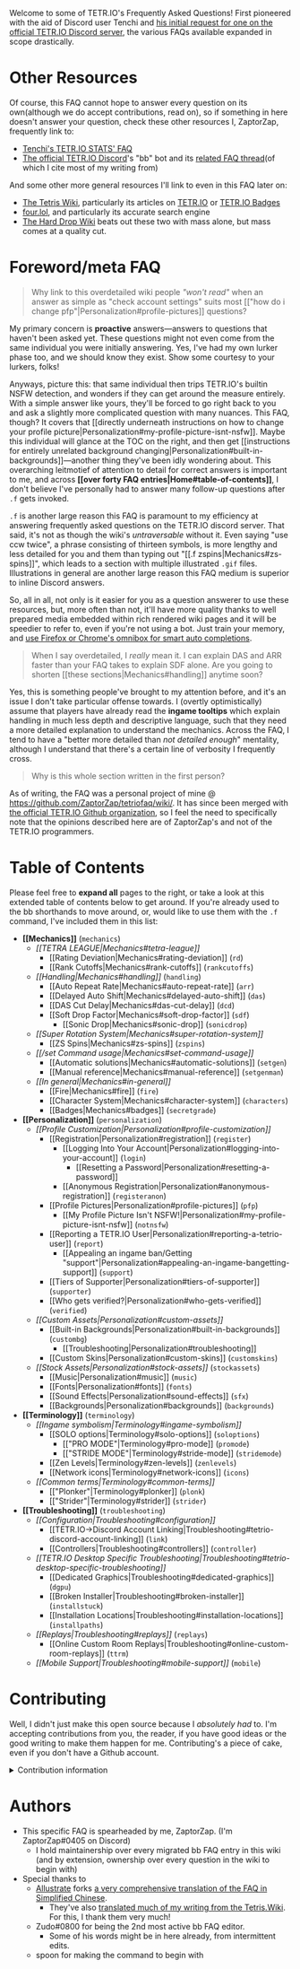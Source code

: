 Welcome to some of TETR.IO's Frequently Asked Questions! First pioneered with the aid of Discord user Tenchi and [his initial request for one on the official TETR.IO Discord server](https://github.com/tetrio/issues/issues/241), the various FAQs available expanded in scope drastically. 

# Other Resources
Of course, this FAQ cannot hope to answer every question on its own(although we do accept contributions, read on), so if something in here doesn't answer your question, check these other resources I, ZaptorZap, frequently link to:
* [Tenchi's TETR.IO STATS' FAQ](https://tetrio.team2xh.net/?t=faq)
* [The official TETR.IO Discord](https://l.tetr.io/discord)'s "bb" bot and its [related FAQ thread](https://discord.com/channels/673303546107658242/898101282009657364)(of which I cite most of my writing from)

And some other more general resources I'll link to even in this FAQ later on:
* [The Tetris Wiki](https://tetris.wiki/), particularly its articles on [TETR.IO](https://tetris.wiki/TETR.IO) or [TETR.IO Badges](https://tetris.wiki/TETR.IO_Badges)
* [four.lol](https://four.lol/), and particularly its accurate search engine
* [The Hard Drop Wiki](https://harddrop.com/) beats out these two with mass alone, but mass comes at a quality cut. 

# Foreword/meta FAQ
> Why link to this overdetailed wiki people *"won't read"* when an answer as simple as "check account settings" suits most [["how do i change pfp"|Personalization#profile-pictures]] questions?

My primary concern is **proactive** answers—answers to questions that haven't been asked yet. These questions might not even come from the same individual you were initially answering. Yes, I've had my own lurker phase too, and we should know they exist. Show some courtesy to your lurkers, folks!

Anyways, picture this: that same individual then trips TETR.IO's builtin NSFW detection, and wonders if they can get around the measure entirely. With a simple answer like yours, they'll be forced to go right back to you and ask a slightly more complicated question with many nuances. This FAQ, though? It covers that [[directly underneath instructions on how to change your profile picture|Personalization#my-profile-picture-isnt-nsfw]]. Maybe this individual will glance at the TOC on the right, and then get [[instructions for entirely unrelated background changing|Personalization#built-in-backgrounds]]—another thing they've been idly wondering about. This overarching leitmotief of attention to detail for correct answers is important to me, and across **[[over forty FAQ entries|Home#table-of-contents]]**, I don't believe I've personally had to answer many follow-up questions after `.f` gets invoked.

`.f` is another large reason this FAQ is paramount to my efficiency at answering frequently asked questions on the TETR.IO discord server. That said, it's not as though the wiki's *untraversable* without it. Even saying "use ccw twice", a phrase consisting of thirteen symbols, is more lengthy and less detailed for you and them than typing out "[[.f zspins|Mechanics#zs-spins]]", which leads to a section with multiple illustrated `.gif` files. Illustrations in general are another large reason this FAQ medium is superior to inline Discord answers.

So, all in all, not only is it easier for you as a question answerer to use these resources, but, more often than not, it'll have more quality thanks to well prepared media embedded within rich rendered wiki pages and it will be speedier to refer to, even if you're not using a bot. Just train your memory, and [use Firefox or Chrome's omnibox for smart auto completions](https://media.discordapp.net/attachments/674421736162197515/835709579195056138/faq.mp4).

> When I say overdetailed, I *really* mean it. I can explain DAS and ARR faster than your FAQ takes to explain SDF alone. Are you going to shorten [[these sections|Mechanics#handling]] anytime soon?

Yes, this is something people've brought to my attention before, and it's an issue I don't take particular offense towards. I (overtly optimistically) assume that players have already read the **ingame tooltips** which explain handling in much less depth and descriptive language, such that they need a more detailed explanation to understand the mechanics. Across the FAQ, I tend to have a "better more detailed than *not detailed enough*" mentality, although I understand that there's a certain line of verbosity I frequently cross.

> Why is this whole section written in the first person?

As of writing, the FAQ was a personal project of mine @ https://github.com/ZaptorZap/tetriofaq/wiki/. It has since been merged with [the official TETR.IO Github organization](https://github.com/tetrio), so I feel the need to specifically note that the opinions described here are of ZaptorZap's and not of the TETR.IO programmers.

# Table of Contents
Please feel free to **expand all** pages to the right, or take a look at this extended table of contents below to get around. If you're already used to the bb shorthands to move around, or, would like to use them with the `.f` command, I've included them in this list:
* **[[Mechanics]]** (`mechanics`)
    * *[[TETRA LEAGUE|Mechanics#tetra-league]]*
        * [[Rating Deviation|Mechanics#rating-deviation]] (`rd`)
        * [[Rank Cutoffs|Mechanics#rank-cutoffs]] (`rankcutoffs`)
    * *[[Handling|Mechanics#handling]]* (`handling`)
        * [[Auto Repeat Rate|Mechanics#auto-repeat-rate]] (`arr`)
        * [[Delayed Auto Shift|Mechanics#delayed-auto-shift]] (`das`)
        * [[DAS Cut Delay|Mechanics#das-cut-delay]] (`dcd`)
        * [[Soft Drop Factor|Mechanics#soft-drop-factor]] (`sdf`)
            * [[Sonic Drop|Mechanics#sonic-drop]] (`sonicdrop`)
    * *[[Super Rotation System|Mechanics#super-rotation-system]]*
        * [[ZS Spins|Mechanics#zs-spins]] (`zspins`)
    * *[[/set Command usage|Mechanics#set-command-usage]]*
        * [[Automatic solutions|Mechanics#automatic-solutions]] (`setgen`)
        * [[Manual reference|Mechanics#manual-reference]] (`setgenman`)
    * *[[In general|Mechanics#in-general]]*
        * [[Fire|Mechanics#fire]] (`fire`)
        * [[Character System|Mechanics#character-system]] (`characters`)
        * [[Badges|Mechanics#badges]] (`secretgrade`)
* **[[Personalization]]** (`personalization`)
    * *[[Profile Customization|Personalization#profile-customization]]*
        * [[Registration|Personalization#registration]] (`register`)
            * [[Logging Into Your Account|Personalization#logging-into-your-account]] (`login`)
                * [[Resetting a Password|Personalization#resetting-a-password]]
            * [[Anonymous Registration|Personalization#anonymous-registration]] (`registeranon`)
        * [[Profile Pictures|Personalization#profile-pictures]] (`pfp`)
            * [[My Profile Picture Isn't NSFW!|Personalization#my-profile-picture-isnt-nsfw]] (`notnsfw`)
        * [[Reporting a TETR.IO User|Personalization#reporting-a-tetrio-user]] (`report`)
            * [[Appealing an ingame ban/Getting "support"|Personalization#appealing-an-ingame-bangetting-support]] (`support`)
        * [[Tiers of Supporter|Personalization#tiers-of-supporter]] (`supporter`)
        * [[Who gets verified?|Personalization#who-gets-verified]] (`verified`)
    * *[[Custom Assets|Personalization#custom-assets]]*
        * [[Built-in Backgrounds|Personalization#built-in-backgrounds]] (`custombg`)
            * [[Troubleshooting|Personalization#troubleshooting]]
        * [[Custom Skins|Personalization#custom-skins]] (`customskins`)
    * *[[Stock Assets|Personalization#stock-assets]]* (`stockassets`)
        * [[Music|Personalization#music]] (`music`)
        * [[Fonts|Personalization#fonts]] (`fonts`)
        * [[Sound Effects|Personalization#sound-effects]] (`sfx`)
        * [[Backgrounds|Personalization#backgrounds]] (`backgrounds`)
* **[[Terminology]]** (`terminology`)
    * *[[Ingame symbolism|Terminology#ingame-symbolism]]*
        * [[SOLO options|Terminology#solo-options]] (`soloptions`)
            * [["PRO MODE"|Terminology#pro-mode]] (`promode`)
            * [["STRIDE MODE"|Terminology#stride-mode]] (`stridemode`)
        * [[Zen Levels|Terminology#zen-levels]] (`zenlevels`)
        * [[Network icons|Terminology#network-icons]] (`icons`)
    * *[[Common terms|Terminology#common-terms]]*
        * [["Plonker"|Terminology#plonker]] (`plonk`)
        * [["Strider"|Terminology#strider]] (`strider`)
* **[[Troubleshooting]]** (`troubleshooting`)
    * *[[Configuration|Troubleshooting#configuration]]*
        * [[TETR.IO->Discord Account Linking|Troubleshooting#tetrio-discord-account-linking]] (`link`)
        * [[Controllers|Troubleshooting#controllers]] (`controller`)
    * *[[TETR.IO Desktop Specific Troubleshooting|Troubleshooting#tetrio-desktop-specific-troubleshooting]]*
        * [[Dedicated Graphics|Troubleshooting#dedicated-graphics]] (`dgpu`)
        * [[Broken Installer|Troubleshooting#broken-installer]] (`installstuck`)
        * [[Installation Locations|Troubleshooting#installation-locations]] (`installpaths`)
    * *[[Replays|Troubleshooting#replays]]* (`replays`)
        * [[Online Custom Room Replays|Troubleshooting#online-custom-room-replays]] (`ttrm`)
    * *[[Mobile Support|Troubleshooting#mobile-support]]* (`mobile`)

# Contributing
Well, I didn't just make this open source because I *absolutely had* to. I'm accepting contributions from you, the reader, if you have good ideas or the good writing to make them happen for me. Contributing's a piece of cake, even if you don't have a Github account.

<details>
<summary>Contribution information</summary>

## Contributing made easy (for you)
As of writing, I believe the chances are greater than 70% that you're here because someone directly led you here. If that someone happens to be the maintainer of this project, and you have ideas for it, be it a new question, or errors contained in the various texts, perhaps let him know directly by doing what all users uncontrollably do: asking questions **frequently.** Of course, you're advised to ensure your question isn't already answered by a slightly more extensive search of this FAQ, or the many other directly linked pages, first.

Simple prompts coming my way work well, but txt documents supporting Github flavored `m`ark`d`own are just as easily integrated. As of now, attribution happens through named folders within the repository itself, so I can define arbitraty usernames without hassle. If you do happen to have a Github account, though...

## Contributing made slightly harder
By far the best way to attribute to yourself, and make things a bit less of a hassle on my end, would be following the standard proceedure for code additions to any Github: forking the project, adding your Github flavored `.md` files to a folder named after none other than yourself, and then submitting a pull request with myself at the main branch.

From there, your submission will go through minimal classification to try and slot it in with the rest of the FAQs naturally, as well as some tense peer review for quality control regarding grammar, formatting, and continuity.(I'm gonna be honest with you, I hold this kind of writing to a high standard and get really defensive when it gets edited) If it's all good, I should have it up on the main wiki within the day you submit your pull request.(no warranties attached, though...)

</details>

# Authors
* This specific FAQ is spearheaded by me, ZaptorZap. (I'm ZaptorZap#0405 on Discord)
    * I hold maintainership over every migrated bb FAQ entry in this wiki (and by extension, ownership over every question in the wiki to begin with)
* Special thanks to 
    * [Allustrate](https://github.com/Allustrate) forks [a very comprehensive translation of the FAQ in Simplified Chinese](https://github.com/Allustrate/tetriofaq/wiki/%E9%A6%96%E9%A1%B5).
        * They've also [translated much of my writing from the Tetris.Wiki](https://tetris.huijiwiki.com/wiki/TETR.IO_%E5%BE%BD%E7%AB%A0). For this, I thank them very much!
    * Zudo#0800 for being the 2nd most active bb FAQ editor.
        * Some of his words might be in here already, from intermittent edits.
    * spoon for making the command to begin with
